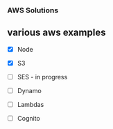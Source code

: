 ### AWS Solutions
various aws examples
--------------------

- [X] Node


- [X] S3 
- [ ] SES - in progress
- [ ] Dynamo
- [ ] Lambdas
- [ ] Cognito
